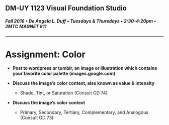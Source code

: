 ## DM-UY 1123 Visual Foundation Studio
##### Fall 2016 • De Angela L. Duff • Tuesdays & Thursdays • 2:30-4:20pm • 2MTC MAGNET 811 
---

# Assignment: Color

* **Post to wordpress or tumblr, an image or illustration which contains your favorite color palette (images.google.com)**


* **Discuss the image’s color context, also known as value & intensity**
  * Shade, Tint, or Saturation (Consult GD 74)


* **Discuss the image’s color context**
  * Primary, Secondary, Tertiary, Complementary, and Analogous (Consult GD 73)

